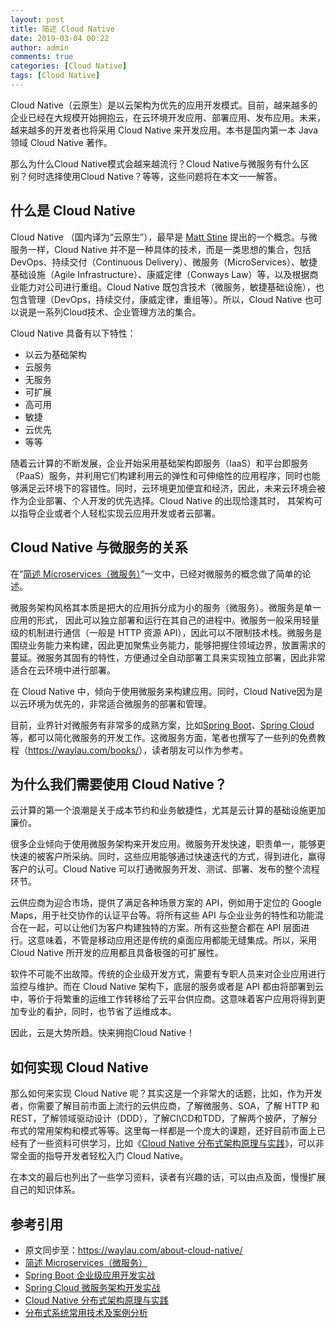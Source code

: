 ```yaml
---
layout: post
title: 简述 Cloud Native
date: 2019-03-04 00:22
author: admin
comments: true
categories: [Cloud Native]
tags: [Cloud Native]
---
```


Cloud Native（云原生）是以云架构为优先的应用开发模式。目前，越来越多的企业已经在大规模开始拥抱云，在云环境开发应用、部署应用、发布应用。未来，越来越多的开发者也将采用 Cloud Native 来开发应用。本书是国内第一本 Java 领域 Cloud Native 著作。

那么为什么Cloud Native模式会越来越流行？Cloud Native与微服务有什么区别？何时选择使用Cloud Native？等等，这些问题将在本文一一解答。


<!-- more -->

## 什么是 Cloud Native

Cloud Native （国内译为“云原生”），最早是 [Matt Stine](http://www.mattstine.com) 提出的一个概念。与微服务一样，Cloud Native 并不是一种具体的技术，而是一类思想的集合，包括DevOps、持续交付（Continuous Delivery）、微服务（MicroServices）、敏捷基础设施（Agile Infrastructure）、康威定律（Conways Law）等，以及根据商业能力对公司进行重组。Cloud Native 既包含技术（微服务，敏捷基础设施），也包含管理（DevOps，持续交付，康威定律，重组等）。所以，Cloud Native 也可以说是一系列Cloud技术、企业管理方法的集合。 


Cloud Native 具备有以下特性：

* 以云为基础架构
* 云服务
* 无服务
* 可扩展
* 高可用
* 敏捷
* 云优先
* 等等

随着云计算的不断发展，企业开始采用基础架构即服务（IaaS）和平台即服务（PaaS）服务，并利用它们构建利用云的弹性和可伸缩性的应用程序，同时也能够满足云环境下的容错性。同时，云环境更加便宜和经济，因此，未来云环境会被作为企业部署、个人开发的优先选择。Cloud Native 的出现恰逢其时， 其架构可以指导企业或者个人轻松实现云应用开发或者云部署。

## Cloud Native 与微服务的关系

在“[简述 Microservices（微服务）](https://waylau.com/ahout-microservices/)”一文中，已经对微服务的概念做了简单的论述。

微服务架构风格其本质是把大的应用拆分成为小的服务（微服务）。微服务是单一应用的形式， 因此可以独立部署和运行在其自己的进程中。微服务一般采用轻量级的机制进行通信（一般是 HTTP 资源 API），因此可以不限制技术栈。微服务是围绕业务能力来构建，因此更加聚焦业务能力，能够把握住领域边界，放置需求的蔓延。微服务其固有的特性，方便通过全自动部署工具来实现独立部署，因此非常适合在云环境中进行部署。

在 Cloud Native 中，倾向于使用微服务来构建应用。同时，Cloud Native因为是以云环境为优先的，非常适合微服务的部署和管理。

目前，业界针对微服务有非常多的成熟方案，比如[Spring Boot](https://github.com/waylau/spring-boot-enterprise-application-development)、[Spring Cloud](https://github.com/waylau/spring-cloud-microservices-development)等，都可以简化微服务的开发工作。这微服务方面，笔者也撰写了一些列的免费教程（<https://waylau.com/books/>），读者朋友可以作为参考。

## 为什么我们需要使用 Cloud Native？

云计算的第一个浪潮是关于成本节约和业务敏捷性，尤其是云计算的基础设施更加廉价。

很多企业倾向于使用微服务架构来开发应用。微服务开发快速，职责单一，能够更快速的被客户所采纳。同时，这些应用能够通过快速迭代的方式，得到进化，赢得客户的认可。Cloud Native 可以打通微服务开发、测试、部署、发布的整个流程环节。

云供应商为迎合市场，提供了满足各种场景方案的 API，例如用于定位的 Google Maps，用于社交协作的认证平台等。将所有这些 API 与企业业务的特性和功能混合在一起，可以让他们为客户构建独特的方案。所有这些整合都在 API 层面进行。这意味着，不管是移动应用还是传统的桌面应用都能无缝集成。所以，采用 Cloud Native 所开发的应用都且具备极强的可扩展性。

软件不可能不出故障。传统的企业级开发方式，需要有专职人员来对企业应用进行监控与维护。而在 Cloud Native 架构下，底层的服务或者是 API 都由将部署到云中，等价于将繁重的运维工作转移给了云平台供应商。这意味着客户应用将得到更加专业的看护，同时，也节省了运维成本。

因此，云是大势所趋。快来拥抱Cloud Native！

## 如何实现 Cloud Native

那么如何来实现 Cloud Native 呢？其实这是一个非常大的话题，比如，作为开发者，你需要了解目前市面上流行的云供应商，了解微服务、SOA，了解 HTTP 和 REST，了解领域驱动设计（DDD），了解CI\CD和TDD，了解两个披萨，了解分布式的常用架构和模式等等。这里每一样都是一个庞大的课题，还好目前市面上已经有了一些资料可供学习，比如《[Cloud Native 分布式架构原理与实践](https://item.jd.com/12496131.html)》，可以非常全面的指导开发者轻松入门 Cloud Native。

在本文的最后也列出了一些学习资料，读者有兴趣的话，可以由点及面，慢慢扩展自己的知识体系。

## 参考引用

* 原文同步至：<https://waylau.com/about-cloud-native/>
* [简述 Microservices（微服务）](https://waylau.com/ahout-microservices/)
* [Spring Boot 企业级应用开发实战](https://github.com/waylau/spring-boot-enterprise-application-development)
* [Spring Cloud 微服务架构开发实战](https://github.com/waylau/spring-cloud-microservices-development)
* [Cloud Native 分布式架构原理与实践](https://item.jd.com/12496131.html)
* [分布式系统常用技术及案例分析](https://github.com/waylau/distributed-systems-technologies-and-cases-analysis)